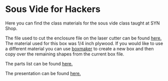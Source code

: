 # Sous Vide for Hackers

Here you can find the class materials for the sous vide class taught at SYN Shop.

The file used to cut the enclosure file on the laser cutter can be found [here.](https://raw.github.com/tysonanderson/sous-vide/master/sous_vide_enclosure.svg) The material used for this box was 1/4 inch plywood. If you would like to use a different material you can use [boxmaker](http://boxmaker.rahulbotics.com/) to create a new box and then copy over the remaining shapes from the current box file.

The parts list can be found [here.](https://github.com/tysonanderson/sous-vide/blob/master/sous_vide_part_list.csv)

The presentation can be found [here.](http://tysonanderson.github.io/sous-vide/)